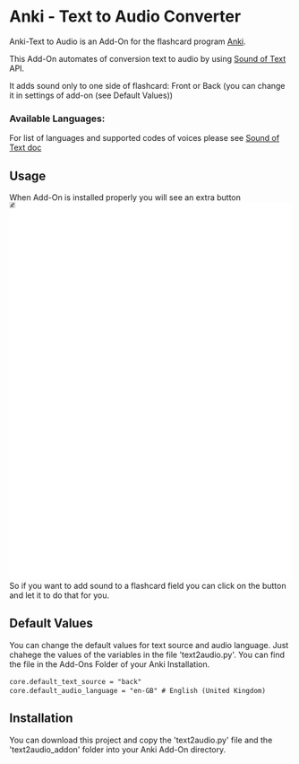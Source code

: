 # Anki - Text to Audio Converter

Anki-Text to Audio is an Add-On for the flashcard program [Anki](https://apps.ankiweb.net/).

This Add-On automates of conversion text to audio by using [Sound of Text](https://soundoftext.com/) API.

It adds sound only to one side of flashcard: Front or Back (you can change it in settings of add-on (see Default Values))

### Available Languages:
For list of languages and supported codes of voices please see [Sound of Text doc](https://soundoftext.com/docs#index)

## Usage
When Add-On is installed properly you will see an extra button ![Image of Text2Audio](https://github.com/raydeal/Anki_Text2Audio_AddOn/blob/master/docs/img/text2audio.png)
So if you want to add sound to a flashcard field you can click on the button and let it to do that for you.

## Default Values
You can change the default values for text source and audio language. Just chahege the values 
of the variables in the file 'text2audio.py'. You can find the file in the Add-Ons Folder of your Anki Installation.

```
core.default_text_source = "back"
core.default_audio_language = "en-GB" # English (United Kingdom)
```

## Installation
You can download this project and copy the 'text2audio.py' file and the 'text2audio_addon' folder into your Anki Add-On directory.
